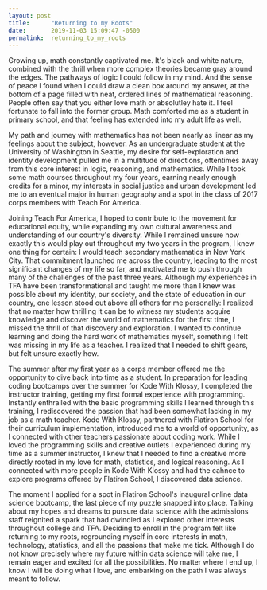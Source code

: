```yaml
---
layout: post
title:      "Returning to my Roots"
date:       2019-11-03 15:09:47 -0500
permalink:  returning_to_my_roots
---
```



Growing up, math constantly captivated me. It's black and white nature, combined with the thrill when more complex theories became gray around the edges. The pathways of logic I could follow in my mind. And the sense of peace I found when I could draw a clean box around my answer, at the bottom of a page filled with neat, ordered lines of mathematical reasoning. People often say that you either love math or absolutley hate it. I feel fortunate to fall into the former group. Math comforted me as a student in primary school, and that feeling has extended into my adult life as well.

My path and journey with mathematics has not been nearly as linear as my feelings about the subject, however. As an undergraduate student at the University of Washington in Seattle, my desire for self-exploration and identity development pulled me in a multitude of directions, oftentimes away from this core interest in logic, reasoning, and mathematics. While I took some math courses throughout my four years, earning nearly enough credits for a minor, my interests in social justice and urban development led me to an eventual major in human geography and a spot in the class of 2017 corps members with Teach For America.

Joining Teach For America, I hoped to contribute to the movement for educational equity, while expanding my own cultural awareness and understanding of our country's diversity. While I remained unsure how exactly this would play out throughout my two years in the program, I knew one thing for certain: I would teach secondary mathematics in New York City. That commitment launched me across the country, leading to the most significant changes of my life so far, and motivated me to push through many of the challenges of the past three years. Although my experiences in TFA have been transformational and taught me more than I knew was possible about my identity, our society, and the state of education in our country, one lesson stood out above all others for me personally: I realized that no matter how thrilling it can be to witness my students acquire knowledge and discover the world of mathematics for the first time, I missed the thrill of that discovery and exploration. I wanted to continue learning and doing the hard work of mathematics myself, something I felt was missing in my life as a teacher. I realized that I needed to shift gears, but felt unsure exactly how.

The summer after my first year as a corps member offered me the opportunity to dive back into time as a student. In preparation for leading coding bootcamps over the summer for Kode With Klossy, I completed the instructor training, getting my first formal experience with programming. Instantly enthralled with the basic programming skills I learned through this training, I rediscovered the passion that had been somewhat lacking in my job as a math teacher. Kode With Klossy, partnered with Flatiron School for their curriculum implementation, introduced me to a world of opportunity, as I connected with other teachers passionate about coding work. While I loved the programming skills and creative outlets I experienced during my time as a summer instructor, I knew that I needed to find a creative more directly rooted in my love for math, statistics, and logical reasoning. As I connected with more people in Kode With Klossy and had the cahnce to explore programs offered by Flatiron School, I discovered data science.

The moment I applied for a spot in Flatiron School's inaugural online data science bootcamp, the last piece of my puzzle snapped into place. Talking about my hopes and dreams to pursure data science with the admissions staff reignited a spark that had dwindled as I explored other interests throughout college and TFA. Deciding to enroll in the program felt like returning to my roots, regrounding myself in core interests in math, technology, statistics, and all the passions that make me tick. Although I do not know precisely where my future within data science will take me, I remain eager and excited for all the possibilities. No matter where I end up, I know I will be doing what I love, and embarking on the path I was always meant to follow.
